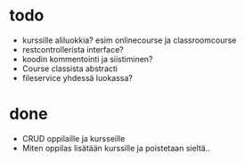 # todo 
- kurssille aliluokkia? esim onlinecourse ja classroomcourse
- restcontrollerista interface?
- koodin kommentointi ja siistiminen?
- Course classista abstracti 
- fileservice yhdessä luokassa?
# done
- CRUD oppilaille ja kursseille
- Miten oppilas lisätään kurssille ja poistetaan sieltä..